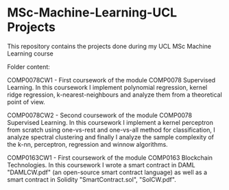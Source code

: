 # MSc-Machine-Learning-UCL Projects
This repository contains the projects done during my UCL MSc Machine Learning course

Folder content:

СОМР0078CW1 - First coursework of the module СОМР0078 Supervised Learning. In this coursework I implement polynomial regression, kernel ridge regression, k-nearest-neighbours and analyze them from a theoretical point of view.

СОМР0078CW2 - Second coursework of the module СОМР0078 Supervised Learning. In this coursework I implement a kernel perceptron from scratch using one-vs-rest and one-vs-all method for classification, I analyze spectral clustering and finally I analyze the sample complexity of the k-nn, perceptron, regression and winnow algorithms.

СОМР0163CW1 - First coursework of the module СОМР0163 Blockchain Technologies. In this coursework I wrote a smart contract in DAML "DAMLCW.pdf" (an open-source smart contract language) as well as a smart contract in Solidity "SmartContract.sol", "SolCW.pdf".

